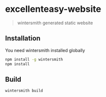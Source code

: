# excellenteasy-website

> wintersmith generated static website

## Installation

You need wintersmith installed globally

```bash
npm install -g wintersmith
npm install
```

## Build

```bash
wintersmith build
```